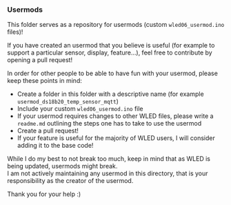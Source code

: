 ### Usermods

This folder serves as a repository for usermods (custom `wled06_usermod.ino` files)!

If you have created an usermod that you believe is useful (for example to support a particular sensor, display, feature...), feel free to contribute by opening a pull request!

In order for other people to be able to have fun with your usermod, please keep these points in mind:

-   Create a folder in this folder with a descriptive name (for example `usermod_ds18b20_temp_sensor_mqtt`)  
-   Include your custom `wled06_usermod.ino` file  
-   If your usermod requires changes to other WLED files, please write a `readme.md` outlining the steps one has to take to use the usermod  
-   Create a pull request!  
-   If your feature is useful for the majority of WLED users, I will consider adding it to the base code!  

While I do my best to not break too much, keep in mind that as WLED is being updated, usermods might break.  
I am not actively maintaining any usermod in this directory, that is your responsibility as the creator of the usermod.

Thank you for your help :)
